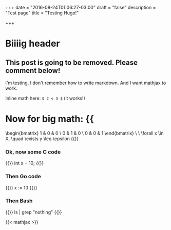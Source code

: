 +++
date = "2016-08-24T01:06:27-03:00"
draft = "false"
description = "Test page"
title = "Testing Hugo!"

+++

# Biiiig header

## This post is going to be removed. Please comment below!

I'm testing. I don't remember how to write markdown. And I want mathjax to work.

Inline math here: `$ 2 < 3 $` (it works!)

Now for big math:
{{<math>}}
 \begin{bmatrix}
  1 & 0 & 0 \\
  0 & 1 & 0 \\
  0 & 0 & 1
 \end{bmatrix}
 \begin{bmatrix}
  1 & 0 & 0 \\
  0 & 1 & 0 \\
  0 & 0 & 1
 \end{bmatrix}
=
 \begin{bmatrix}
  1 & 0 & 0 \\
  0 & 1 & 0 \\
  0 & 0 & 1
 \end{bmatrix} \\
\\
\forall x \in X, \quad \exists y \leq \epsilon
{{</math>}}

### Ok, now some C code
{{<highlight c>}}
int x = 10;
{{</highlight>}}

### Then Go code
{{<highlight go>}}
x := 10
{{</highlight>}}

### Then Bash
{{<highlight bash>}}
ls | grep "nothing"
{{</highlight>}}

{{< mathjax >}}
